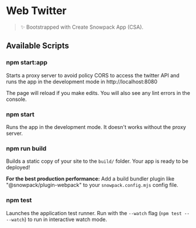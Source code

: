 # Web Twitter

> ✨ Bootstrapped with Create Snowpack App (CSA).

## Available Scripts

### npm start:app

Starts a proxy server to avoid policy CORS to access the twitter API and runs the app in the development mode in http://localhost:8080

The page will reload if you make edits.
You will also see any lint errors in the console.

### npm start

Runs the app in the development mode. It doesn't works without the proxy server.

### npm run build

Builds a static copy of your site to the `build/` folder.
Your app is ready to be deployed!

**For the best production performance:** Add a build bundler plugin like "@snowpack/plugin-webpack" to your `snowpack.config.mjs` config file.

### npm test

Launches the application test runner.
Run with the `--watch` flag (`npm test -- --watch`) to run in interactive watch mode.
